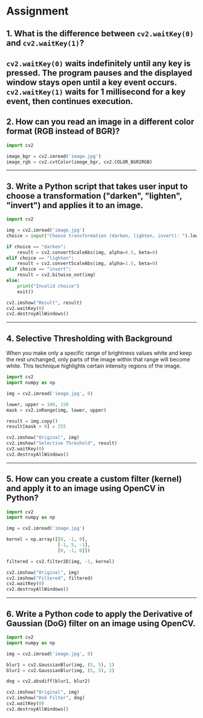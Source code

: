 # Assignment

## 1. What is the difference between `cv2.waitKey(0)` and `cv2.waitKey(1)`?

`cv2.waitKey(0)` waits indefinitely until any key is pressed. The program pauses and the displayed window stays open until a key event occurs.  
`cv2.waitKey(1)` waits for 1 millisecond for a key event, then continues execution.
---

## 2. How can you read an image in a different color format (RGB instead of BGR)?

```python
import cv2

image_bgr = cv2.imread('image.jpg')
image_rgb = cv2.cvtColor(image_bgr, cv2.COLOR_BGR2RGB)
```

---

## 3. Write a Python script that takes user input to choose a transformation ("darken", "lighten", "invert") and applies it to an image.

```python
import cv2

img = cv2.imread('image.jpg')
choice = input("Choose transformation (darken, lighten, invert): ").lower()

if choice == "darken":
    result = cv2.convertScaleAbs(img, alpha=0.5, beta=0)
elif choice == "lighten":
    result = cv2.convertScaleAbs(img, alpha=1.5, beta=0)
elif choice == "invert":
    result = cv2.bitwise_not(img)
else:
    print("Invalid choice")
    exit()

cv2.imshow("Result", result)
cv2.waitKey(0)
cv2.destroyAllWindows()
```

---

## 4. Selective Thresholding with Background

When you make only a specific range of brightness values white and keep the rest unchanged, only parts of the image within that range will become white. This technique highlights certain intensity regions of the image.

```python
import cv2
import numpy as np

img = cv2.imread('image.jpg', 0)

lower, upper = 100, 150
mask = cv2.inRange(img, lower, upper)

result = img.copy()
result[mask > 0] = 255

cv2.imshow("Original", img)
cv2.imshow("Selective Threshold", result)
cv2.waitKey(0)
cv2.destroyAllWindows()
```

---

## 5. How can you create a custom filter (kernel) and apply it to an image using OpenCV in Python?

```python
import cv2
import numpy as np

img = cv2.imread('image.jpg')

kernel = np.array([[0, -1, 0],
                   [-1, 5, -1],
                   [0, -1, 0]])

filtered = cv2.filter2D(img, -1, kernel)

cv2.imshow("Original", img)
cv2.imshow("Filtered", filtered)
cv2.waitKey(0)
cv2.destroyAllWindows()
```

---

## 6. Write a Python code to apply the Derivative of Gaussian (DoG) filter on an image using OpenCV.

```python
import cv2
import numpy as np

img = cv2.imread('image.jpg', 0)

blur1 = cv2.GaussianBlur(img, (5, 5), 1)
blur2 = cv2.GaussianBlur(img, (5, 5), 2)

dog = cv2.absdiff(blur1, blur2)

cv2.imshow("Original", img)
cv2.imshow("DoG Filter", dog)
cv2.waitKey(0)
cv2.destroyAllWindows()
```